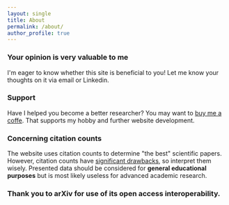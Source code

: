 ```yaml
---
layout: single
title: About
permalink: /about/
author_profile: true
---
```


### Your opinion is very valuable to me

I'm eager to know whether this site is beneficial to you! Let me know your thoughts on it via email or Linkedin.

### Support

Have I helped you become a better researcher? You may want to [buy me a coffe](https://www.buymeacoffee.com/mcPear). That supports my hobby and further website development.

### Concerning citation counts

<!-- TODO edit with WordTune -->

The website uses citation counts to determine "the best" scientific papers. However, citation counts have [significant drawbacks](https://www.quora.com/What-are-the-drawbacks-of-citation-count), so interpret them wisely. Presented data should be considered for **general educational purposes** but is most likely useless for advanced academic research.

### Thank you to arXiv for use of its open access interoperability.
